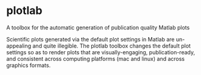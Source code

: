# plotlab
A toolbox for the automatic generation of publication quality Matlab plots

Scientific plots generated via the default plot settings in Matlab are un-appealing and quite illegible.
The plotlab toolbox changes the default plot settings so as to render plots that are visually-engaging, publication-ready, and consistent across computing platforms (mac and linux) and across graphics formats. 
